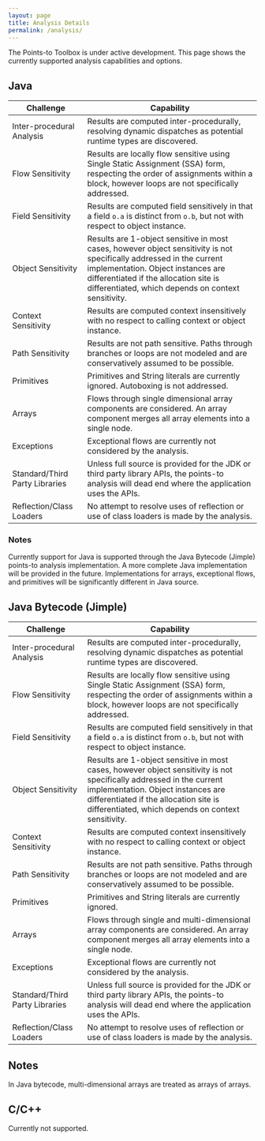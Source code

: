 ```yaml
---
layout: page
title: Analysis Details
permalink: /analysis/
---
```


The Points-to Toolbox is under active development.  This page shows the currently supported analysis capabilities and options.

## Java
| **Challenge**                  | **Capability**                                                                                                                                                                                                                                              |
|--------------------------------|-------------------------------------------------------------------------------------------------------------------------------------------------------------------------------------------------------------------------------------------------------------|
| Inter-procedural Analysis      | Results are computed inter-procedurally, resolving dynamic dispatches as potential runtime types are discovered.                                                                                                                                            |
| Flow Sensitivity               | Results are locally flow sensitive using Single Static Assignment (SSA) form, respecting the order of assignments within a block, however loops are not specifically addressed.                                                                             |
| Field Sensitivity              | Results are computed field sensitively in that a field `o.a` is distinct from `o.b`, but not with respect to object instance.                                                                                                                               |
| Object Sensitivity             | Results are 1-object sensitive in most cases, however object sensitivity is not specifically addressed in the current implementation. Object instances are differentiated if the allocation site is differentiated, which depends on context sensitivity.   |
| Context Sensitivity            | Results are computed context insensitively with no respect to calling context or object instance.                                                                                                                                                           |
| Path Sensitivity               | Results are not path sensitive. Paths through branches or loops are not modeled and are conservatively assumed to be possible.                                                                                                                              |
| Primitives                     | Primitives and String literals are currently ignored. Autoboxing is not addressed.                                                                                                                                                                                                                           |
| Arrays                         | Flows through single dimensional array components are considered.  An array component merges all array elements into a single node.                                                                                                               |
| Exceptions                     | Exceptional flows are currently not considered by the analysis.                                                                                                                                                                                             |
| Standard/Third Party Libraries | Unless full source is provided for the JDK or third party library APIs, the points-to analysis will dead end where the application uses the APIs.                                                                                                           |
| Reflection/Class Loaders       | No attempt to resolve uses of reflection or use of class loaders is made by the analysis.                                                                                                                                                                   |

### Notes
Currently support for Java is supported through the Java Bytecode (Jimple) points-to analysis implementation. A more complete Java implementation will be provided in the future. Implementations for arrays, exceptional flows, and primitives will be significantly different in Java source.

## Java Bytecode (Jimple)
| **Challenge**                  | **Capability**                                                                                                                                                                                                                                              |
|--------------------------------|-------------------------------------------------------------------------------------------------------------------------------------------------------------------------------------------------------------------------------------------------------------|
| Inter-procedural Analysis      | Results are computed inter-procedurally, resolving dynamic dispatches as potential runtime types are discovered.                                                                                                                                            |
| Flow Sensitivity               | Results are locally flow sensitive using Single Static Assignment (SSA) form, respecting the order of assignments within a block, however loops are not specifically addressed.                                                                             |
| Field Sensitivity              | Results are computed field sensitively in that a field `o.a` is distinct from `o.b`, but not with respect to object instance.                                                                                                                               |
| Object Sensitivity             | Results are 1-object sensitive in most cases, however object sensitivity is not specifically addressed in the current implementation. Object instances are differentiated if the allocation site is differentiated, which depends on context sensitivity.   |
| Context Sensitivity            | Results are computed context insensitively with no respect to calling context or object instance.                                                                                                                                                           |
| Path Sensitivity               | Results are not path sensitive. Paths through branches or loops are not modeled and are conservatively assumed to be possible.                                                                                                                              |
| Primitives                     | Primitives and String literals are currently ignored.                                                                                                                                                                                                       |
| Arrays                         | Flows through single and multi-dimensional array components are considered.  An array component merges all array elements into a single node.                                                                                                               |
| Exceptions                     | Exceptional flows are currently not considered by the analysis.                                                                                                                                                                                             |
| Standard/Third Party Libraries | Unless full source is provided for the JDK or third party library APIs, the points-to analysis will dead end where the application uses the APIs.                                                                                                           |
| Reflection/Class Loaders       | No attempt to resolve uses of reflection or use of class loaders is made by the analysis.                                                                                                                                                                   |

## Notes
In Java bytecode, multi-dimensional arrays are treated as arrays of arrays.

## C/C++
Currently not supported.